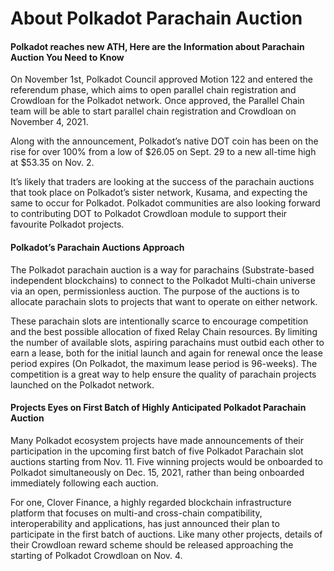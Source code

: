 # About Polkadot Parachain Auction

#### **Polkadot reaches new ATH, Here are the Information about Parachain Auction You Need to Know**

On November 1st, Polkadot Council approved Motion 122 and entered the referendum phase, which aims to open parallel chain registration and Crowdloan for the Polkadot network. Once approved, the Parallel Chain team will be able to start parallel chain registration and Crowdloan on November 4, 2021.

Along with the announcement, Polkadot’s native DOT coin has been on the rise for over 100% from a low of $26.05 on Sept. 29 to a new all-time high at $53.35 on Nov. 2.

It’s likely that traders are looking at the success of the parachain auctions that took place on Polkadot’s sister network, Kusama, and expecting the same to occur for Polkadot. Polkadot communities are also looking forward to contributing DOT to Polkadot Crowdloan module to support their favourite Polkadot projects.

#### **Polkadot’s Parachain Auctions Approach**

The Polkadot parachain auction is a way for parachains (Substrate-based independent blockchains) to connect to the Polkadot Multi-chain universe via an open, permissionless auction. The purpose of the auctions is to allocate parachain slots to projects that want to operate on either network.

These parachain slots are intentionally scarce to encourage competition and the best possible allocation of fixed Relay Chain resources. By limiting the number of available slots, aspiring parachains must outbid each other to earn a lease, both for the initial launch and again for renewal once the lease period expires (On Polkadot, the maximum lease period is 96-weeks). The competition is a great way to help ensure the quality of parachain projects launched on the Polkadot network.

#### **Projects Eyes on First Batch of Highly Anticipated Polkadot Parachain Auction**

Many Polkadot ecosystem projects have made announcements of their participation in the upcoming first batch of five Polkadot Parachain slot auctions starting from Nov. 11. Five winning projects would be onboarded to Polkadot simultaneously on Dec. 15, 2021, rather than being onboarded immediately following each auction.

For one, Clover Finance, a highly regarded blockchain infrastructure platform that focuses on multi-and cross-chain compatibility, interoperability and applications, has just announced their plan to participate in the first batch of auctions. Like many other projects, details of their Crowdloan reward scheme should be released approaching the starting of Polkadot Crowdloan on Nov. 4.
